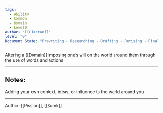 ```yaml
---
tags:
  - Ability
  - Common
  - Domain
  - Level0
Author: "[[Pisston]]"
level: "0"
Document State: "Prewriting - Researching - Drafting - Revising - Finalizing - Completed"
---
```

Altering a [[Domain]]
Imposing one’s will on the world around them through the use of words and actions
- - -
## Notes:
Adding your own context, ideas, or influence to the world around you
- - -
Author: [[Pisston]], [[Sumk]]